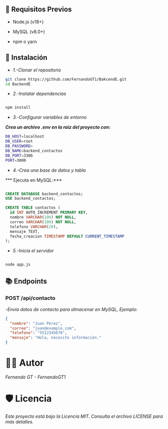 ## 🚀 Requisitos Previos
- Node.js (v18+)

- MySQL (v8.0+)

- npm o yarn

## 🔧 Instalación

- *1.-Clonar el repositorio*

```bash
git clone https://github.com/FernandoGT1/BakcendE.git
cd BackendE
```
- *2.-Instalar dependencias*

```bash

npm install

```

- *3.-Configurar variables de entorno*

***Crea un archivo .env en la raiz del proyecto con:***

```bash
DB_HOST=localhost
DB_USER=root
DB_PASSWORD=
DB_NAME=backend_contactos
DB_PORT=3306
PORT=3000

```

- *4.-Crea una base de datos y tabla*

*** Ejecuta en MySQL:***

```sql

CREATE DATABASE backend_contactos;
USE backend_contactos;

CREATE TABLE contactos (
  id INT AUTO_INCREMENT PRIMARY KEY,
  nombre VARCHAR(100) NOT NULL,
  correo VARCHAR(100) NOT NULL,
  telefono VARCHAR(20),
  mensaje TEXT,
  fecha_creacion TIMESTAMP DEFAULT CURRENT_TIMESTAMP
);

```
- *5.-Inicia el servidor*

```bash

node app.js

```
## 📚 Endpoints
### POST /api/contacto

-*Envía datos de contacto para almacenar en MySQL, Ejemplo:*

```json
{
  "nombre": "Juan Pérez",
  "correo": "juan@example.com",
  "telefono": "5512345678",
  "mensaje": "Hola, necesito información."
}

```


# 👨‍💻 Autor
*Fernando GT - FernandoGT1*

# 🛡️ Licencia
 *Este proyecto está bajo la Licencia MIT. Consulta el archivo LICENSE para más detalles.*


